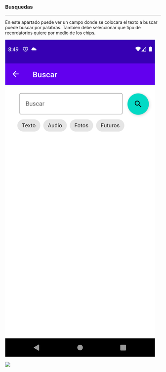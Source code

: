 ### Busquedas
---
En este apartado puede ver un campo donde se colocara el texto a buscar puede buscar por palabras. Tambien debe seleccionar que tipo de recordatorios quiere por medio de los chips.

![](Image/searchReminder/searchRemidner_1.png)

![](Image/searchReminder/searchRemidner_2.png)